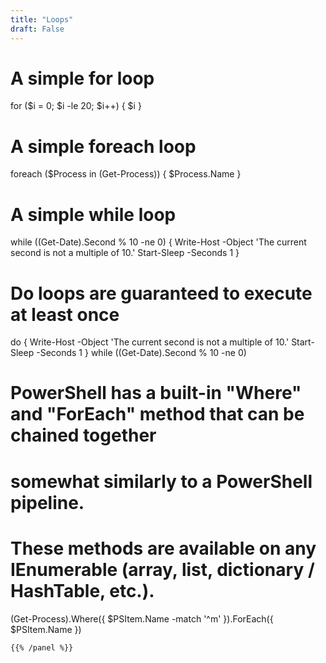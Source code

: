 ```yaml
---
title: "Loops"
draft: False
---
```


# A simple for loop
for ($i = 0; $i -le 20; $i++) {
  $i
}

# A simple foreach loop
foreach ($Process in (Get-Process)) {
  $Process.Name
}

# A simple while loop
while ((Get-Date).Second % 10 -ne 0) {
  Write-Host -Object 'The current second is not a multiple of 10.'
  Start-Sleep -Seconds 1
}

# Do loops are guaranteed to execute at least once
do {
  Write-Host -Object 'The current second is not a multiple of 10.'
  Start-Sleep -Seconds 1
} while ((Get-Date).Second % 10 -ne 0)

# PowerShell has a built-in "Where" and "ForEach" method that can be chained together
# somewhat similarly to a PowerShell pipeline.
# These methods are available on any IEnumerable (array, list, dictionary / HashTable, etc.).
(Get-Process).Where({ $PSItem.Name -match '^m' }).ForEach({ $PSItem.Name })
```
{{% /panel %}}